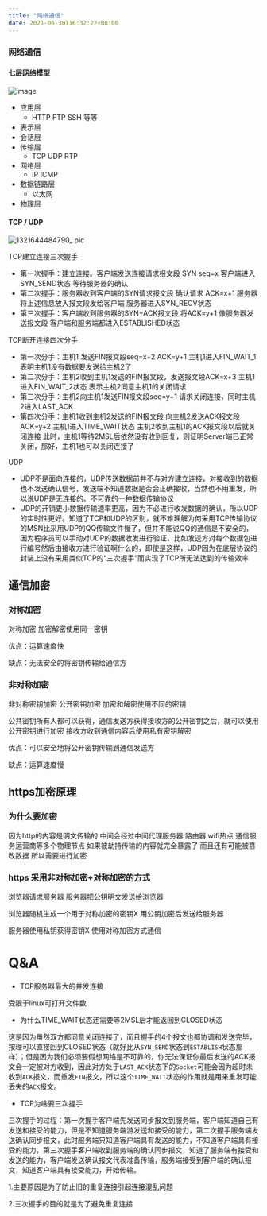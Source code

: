 ```yaml
---
title: "网络通信"
date: 2021-06-30T16:32:22+08:00
---
```


### 网络通信
#### 七层网络模型
![image](https://user-images.githubusercontent.com/34566156/153376551-696d4c45-7e30-4dbb-952d-27ec8421e5e9.png)
- 应用层
    - HTTP FTP SSH 等等
- 表示层
- 会话层
- 传输层
    - TCP UDP RTP
- 网络层
    - IP ICMP
- 数据链路层
    - 以太网
- 物理层

#### TCP / UDP
![1321644484790_ pic](https://user-images.githubusercontent.com/34566156/153376427-5756fd1a-dbf6-435f-9937-51f6abed8be5.jpg)

TCP建立连接三次握手

- 第一次握手：建立连接。客户端发送连接请求报文段 SYN seq=x 客户端进入SYN_SEND状态 等待服务器的确认
- 第二次握手：服务器收到客户端的SYN请求报文段 确认请求 ACK=x+1 服务器将上述信息放入报文段发给客户端 服务器进入SYN_RECV状态
- 第三次握手：客户端收到服务器的SYN+ACK报文段 将ACK=y+1 像服务器发送报文段 客户端和服务端都进入ESTABLISHED状态

TCP断开连接四次分手

- 第一次分手：主机1 发送FIN报文段seq=x+2 ACK=y+1 主机1进入FIN_WAIT_1 表明主机1没有数据要发送给主机2了
- 第二次分手：主机2收到主机1发送的FIN报文段，发送报文段ACK=x+3 主机1进入FIN_WAIT_2状态 表示主机2同意主机1的关闭请求
- 第三次分手：主机2向主机1发送FIN报文段seq=y+1 请求关闭连接，同时主机2进入LAST_ACK
- 第四次分手：主机1收到主机2发送的FIN报文段 向主机2发送ACK报文段ACK=y+2 主机1进入TIME_WAIT状态 主机2收到主机1的ACK报文段以后就关闭连接 此时，主机1等待2MSL后依然没有收到回复，则证明Server端已正常关闭，那好，主机1也可以关闭连接了

UDP

- UDP不是面向连接的，UDP传送数据前并不与对方建立连接，对接收到的数据也不发送确认信号，发送端不知道数据是否会正确接收，当然也不用重发，所以说UDP是无连接的、不可靠的一种数据传输协议
- UDP的开销更小数据传输速率更高，因为不必进行收发数据的确认，所以UDP的实时性更好。知道了TCP和UDP的区别，就不难理解为何采用TCP传输协议的MSN比采用UDP的QQ传输文件慢了，但并不能说QQ的通信是不安全的，因为程序员可以手动对UDP的数据收发进行验证，比如发送方对每个数据包进行编号然后由接收方进行验证啊什么的，即使是这样，UDP因为在底层协议的封装上没有采用类似TCP的“三次握手”而实现了TCP所无法达到的传输效率

## 通信加密

### 对称加密

对称加密 加密解密使用同一密钥

优点：运算速度快

缺点：无法安全的将密钥传输给通信方

### 非对称加密

非对称密钥加密 公开密钥加密 加密和解密使用不同的密钥

公共密钥所有人都可以获得，通信发送方获得接收方的公开密钥之后，就可以使用公开密钥进行加密 接收方收到通信内容后使用私有密钥解密

优点：可以安全地将公开密钥传输到通信发送方

缺点：运算速度慢

## https加密原理

### 为什么要加密

因为http的内容是明文传输的 中间会经过中间代理服务器 路由器 wifi热点 通信服务运营商等多个物理节点 如果被劫持传输的内容就完全暴露了 而且还有可能被篡改数据 所以需要进行加密

### https 采用非对称加密+对称加密的方式

浏览器请求服务器 服务器把公钥明文发送给浏览器

浏览器随机生成一个用于对称加密的密钥X 用公钥加密后发送给服务器

服务器使用私钥获得密钥X 使用对称加密方式通信

# Q&A

- TCP服务器最大的并发连接

受限于linux可打开文件数

- 为什么TIME_WAIT状态还需要等2MSL后才能返回到CLOSED状态

这是因为虽然双方都同意关闭连接了，而且握手的4个报文也都协调和发送完毕，按理可以直接回到CLOSED状态（就好比从`SYN_SEND`状态到`ESTABLISH`状态那样）；但是因为我们必须要假想网络是不可靠的，你无法保证你最后发送的ACK报文会一定被对方收到，因此对方处于`LAST_ACK`状态下的`Socket`可能会因为超时未收到`ACK`报文，而重发`FIN`报文，所以这个`TIME_WAIT`状态的作用就是用来重发可能丢失的`ACK`报文。

- TCP为啥要三次握手

三次握手的过程：第一次握手客户端先发送同步报文到服务端，客户端知道自己有发送和接受的能力，但是不知道服务端游发送和接受的能力，第二次握手服务端发送确认同步报文，此时服务端只知道客户端具有发送的能力，不知道客户端具有接受的能力，第三次握手客户端收到服务端的确认同步报文，知道了服务端有接受和发送的能力，客户端发送确认报文代表准备传输，服务端接受到客户端的确认报文，知道客户端具有接受能力，开始传输。

1.主要原因是为了防止旧的重复连接引起连接混乱问题

2.三次握手的目的就是为了避免重复连接
